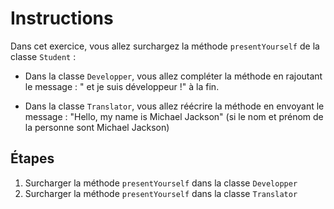 # Instructions

Dans cet exercice, vous allez surchargez la méthode `presentYourself` de la classe `Student` :

- Dans la classe `Developper`, vous allez compléter la méthode en rajoutant le message : " et je suis développeur !" à la fin.

- Dans la classe `Translator`, vous allez réécrire la méthode en envoyant le message : "Hello, my name is Michael Jackson" (si le nom et prénom de la personne sont Michael Jackson)

## Étapes

1. Surcharger la méthode `presentYourself` dans la classe `Developper`
2. Surcharger la méthode `presentYourself` dans la classe `Translator`